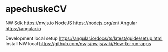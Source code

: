 # apechuskeCV

NW Sdk
https://nwjs.io
NodeJS
https://nodejs.org/en/
Angular 
https://angular.io

Development local setup
https://angular.io/docs/ts/latest/guide/setup.html
Install NW local
https://github.com/nwjs/nw.js/wiki/How-to-run-apps
